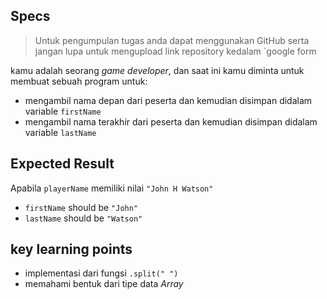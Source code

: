 ## Specs

> Untuk pengumpulan tugas anda dapat menggunakan GitHub serta jangan lupa untuk mengupload link repository kedalam `google form

kamu adalah seorang *game developer*, dan saat ini kamu diminta untuk membuat sebuah program untuk:
- mengambil nama depan dari peserta dan kemudian disimpan didalam variable `firstName`
- mengambil nama terakhir dari peserta dan kemudian disimpan didalam variable `lastName`
## Expected Result
Apabila `playerName` memiliki nilai `"John H Watson"`
- `firstName` should be `"John"`
- `lastName` should be `"Watson"`

## key learning points
- implementasi dari fungsi `.split(" ")`
- memahami bentuk dari tipe data *Array*